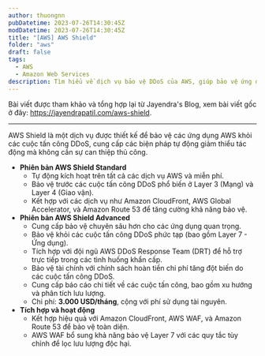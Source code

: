```yaml
---
author: thuongnn
pubDatetime: 2023-07-26T14:30:45Z
modDatetime: 2023-07-26T14:30:45Z
title: "[AWS] AWS Shield"
folder: "aws"
draft: false
tags:
  - AWS
  - Amazon Web Services
description: Tìm hiểu về dịch vụ bảo vệ DDoS của AWS, giúp bảo vệ ứng dụng khỏi các cuộc tấn công từ chối dịch vụ.
---
```


Bài viết được tham khảo và tổng hợp lại từ Jayendra's Blog, xem bài viết gốc ở đây: https://jayendrapatil.com/aws-shield.

---

AWS Shield là một dịch vụ được thiết kế để bảo vệ các ứng dụng AWS khỏi các cuộc tấn công DDoS, cung cấp các biện pháp tự động giảm thiểu tác động mà không cần sự can thiệp thủ công.

- **Phiên bản AWS Shield Standard**
  - Tự động kích hoạt trên tất cả các dịch vụ AWS và miễn phí.
  - Bảo vệ trước các cuộc tấn công DDoS phổ biến ở Layer 3 (Mạng) và Layer 4 (Giao vận).
  - Kết hợp với các dịch vụ như Amazon CloudFront, AWS Global Accelerator, và Amazon Route 53 để tăng cường khả năng bảo vệ.
- **Phiên bản AWS Shield Advanced**
  - Cung cấp bảo vệ chuyên sâu hơn cho các ứng dụng quan trọng.
  - Bảo vệ khỏi các cuộc tấn công DDoS phức tạp (bao gồm Layer 7 - Ứng dụng).
  - Tích hợp với đội ngũ AWS DDoS Response Team (DRT) để hỗ trợ trực tiếp trong các tình huống khẩn cấp.
  - Bảo vệ tài chính với chính sách hoàn tiền chi phí tăng đột biến do các cuộc tấn công DDoS.
  - Cung cấp báo cáo chi tiết về các cuộc tấn công, bao gồm xu hướng và phân tích lưu lượng.
  - Chi phí: **3.000 USD/tháng**, cộng với phí sử dụng tài nguyên.
- **Tích hợp và hoạt động**
  - Kết hợp hiệu quả với Amazon CloudFront, AWS WAF, và Amazon Route 53 để bảo vệ toàn diện.
  - AWS WAF bổ sung khả năng bảo vệ Layer 7 với các quy tắc tùy chỉnh để lọc lưu lượng độc hại.
